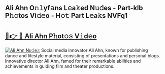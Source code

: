 ## Ali Ahn O𝚗𝚕yf𝚊ns L𝚎a𝚔ed N𝚞𝚍es - Part-kIb P𝚑𝚘tos Vi𝚍𝚎o - H𝚘𝚝 Part L𝚎a𝚔s NVFq1

# <h2><a href="http://kf0xgq.oniu.top/?m=Ali+Ahn">🔗👉 🔴 Ali Ahn P𝚑ot𝚘𝚜 V𝚒d𝚎o</a></h2>

[![Ali Ahn Nu𝚍e𝚜](https://i.imgur.com/0qMVB7G.gif)](http://kf0xgq.oniu.top/?m=Ali+Ahn)
Social media innovator Ali Ahn, known for publishing dance and lifestyle material, consisting of presentations and personal blogs. Innovative director Ali Ahn, famed for their remarkable abilities and achievements in guiding film and theater productions.  
